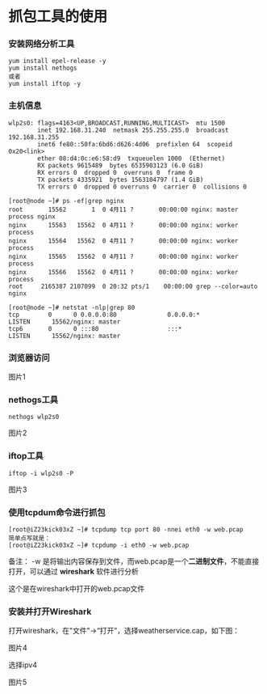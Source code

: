 # 抓包工具的使用
### 安装网络分析工具

```
yum install epel-release -y
yum install nethogs 
或者
yum install iftop -y
```

### 主机信息

```
wlp2s0: flags=4163<UP,BROADCAST,RUNNING,MULTICAST>  mtu 1500
        inet 192.168.31.240  netmask 255.255.255.0  broadcast 192.168.31.255
        inet6 fe80::50fa:6bd6:d626:4d06  prefixlen 64  scopeid 0x20<link>
        ether 08:d4:0c:e6:58:d9  txqueuelen 1000  (Ethernet)
        RX packets 9615489  bytes 6535903123 (6.0 GiB)
        RX errors 0  dropped 0  overruns 0  frame 0
        TX packets 4335921  bytes 1563104797 (1.4 GiB)
        TX errors 0  dropped 0 overruns 0  carrier 0  collisions 0
```

```
[root@node ~]# ps -ef|grep nginx
root       15562       1  0 4月11 ?       00:00:00 nginx: master process nginx
nginx      15563   15562  0 4月11 ?       00:00:00 nginx: worker process
nginx      15564   15562  0 4月11 ?       00:00:00 nginx: worker process
nginx      15565   15562  0 4月11 ?       00:00:00 nginx: worker process
nginx      15566   15562  0 4月11 ?       00:00:00 nginx: worker process
root     2165387 2107099  0 20:32 pts/1    00:00:00 grep --color=auto nginx
```

```
[root@node ~]# netstat -nlp|grep 80         
tcp        0      0 0.0.0.0:80              0.0.0.0:*               LISTEN      15562/nginx: master 
tcp6       0      0 :::80                   :::*                    LISTEN      15562/nginx: master 
```

### 浏览器访问

图片1

### nethogs工具

```
nethogs wlp2s0
```

图片2

### iftop工具

```
iftop -i wlp2s0 -P
```

图片3



### **使用tcpdum命令进行抓包**

```
[root@iZ23kick03xZ ~]# tcpdump tcp port 80 -nnei eth0 -w web.pcap
简单点写就是：
[root@iZ23kick03xZ ~]# tcpdump -i eth0 -w web.pcap
```

备注：
-w 是将输出内容保存到文件，而web.pcap是一个**二进制文件**，不能直接打开，可以通过 **wireshark** 软件进行分析

这个是在wireshark中打开的web.pcap文件

### 安装并打开Wireshark

打开wireshark，在"文件"->“打开”，选择weatherservice.cap，如下图：

图片4

选择ipv4

图片5
